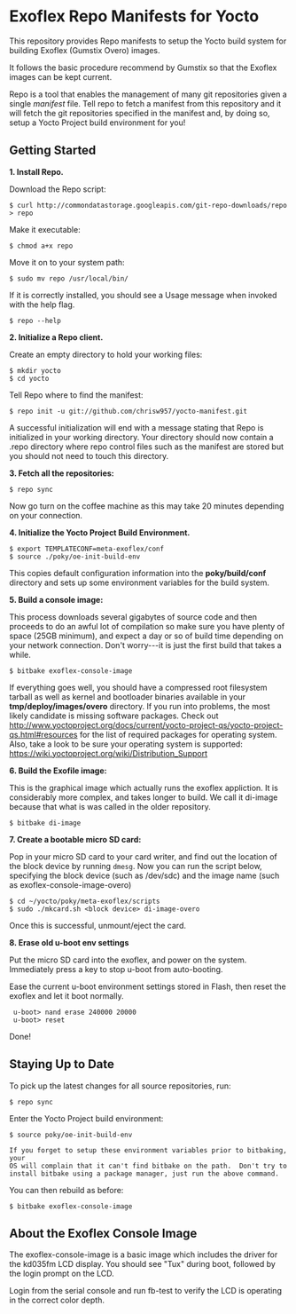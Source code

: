 Exoflex Repo Manifests for Yocto
================================
This repository provides Repo manifests to setup the Yocto build system for 
building Exoflex (Gumstix Overo) images.

It follows the basic procedure recommend by Gumstix so that the Exoflex
images can be kept current.

Repo is a tool that enables the management of many git repositories given a 
single *manifest* file.  Tell repo to fetch a manifest from this repository and
it will fetch the git repositories specified in the manifest and, by doing so,
setup a Yocto Project build environment for you!

Getting Started
---------------
**1.  Install Repo.**

Download the Repo script:

    $ curl http://commondatastorage.googleapis.com/git-repo-downloads/repo > repo

Make it executable:

    $ chmod a+x repo

Move it on to your system path:

    $ sudo mv repo /usr/local/bin/

If it is correctly installed, you should see a Usage message when invoked
with the help flag.

    $ repo --help

**2.  Initialize a Repo client.**

Create an empty directory to hold your working files:

    $ mkdir yocto
    $ cd yocto

Tell Repo where to find the manifest:

    $ repo init -u git://github.com/chrisw957/yocto-manifest.git 

A successful initialization will end with a message stating that Repo is
initialized in your working directory. Your directory should now
contain a .repo directory where repo control files such as the manifest are
stored but you should not need to touch this directory.
   
**3.  Fetch all the repositories:**

    $ repo sync

Now go turn on the coffee machine as this may take 20 minutes depending on
your connection.

**4.  Initialize the Yocto Project Build Environment.**

    $ export TEMPLATECONF=meta-exoflex/conf 
    $ source ./poky/oe-init-build-env

This copies default configuration information into the **poky/build/conf**
directory and sets up some environment variables for the build system.

**5.  Build a console image:**

This process downloads several gigabytes of source code and then proceeds to
do an awful lot of compilation so make sure you have plenty of space (25GB
minimum), and expect a day or so of build time depending on your network
connection.  Don't worry---it is just the first build that takes a while.

    $ bitbake exoflex-console-image

If everything goes well, you should have a compressed root filesystem
tarball as well as kernel and bootloader binaries available in your
**tmp/deploy/images/overo** directory.  If you run into problems, the most likely
candidate is missing software packages.  Check out
http://www.yoctoproject.org/docs/current/yocto-project-qs/yocto-project-qs.html#resources
for the list of required packages for operating system. Also, take
a look to be sure your operating system is supported:
https://wiki.yoctoproject.org/wiki/Distribution_Support

**6.  Build the Exofile image:**

This is the graphical image which actually runs the exoflex appliction.  It is
considerably more complex, and takes longer to build.  We call it di-image because
that what is was called in the older repository.

    $ bitbake di-image

**7. Create a bootable micro SD card:**

Pop in your micro SD card to your card writer, and find out the location of 
the block device by running `dmesg`. Now you can run the script below,
specifying the block device (such as /dev/sdc) and the image name
(such as exoflex-console-image-overo)

    $ cd ~/yocto/poky/meta-exoflex/scripts
    $ sudo ./mkcard.sh <block device> di-image-overo 
    
Once this is successful, unmount/eject the card. 


**8. Erase old u-boot env settings**

Put the micro SD card into the exoflex, and power on the system.  Immediately
press a key to stop u-boot from auto-booting. 

Ease the current u-boot environment settings stored in Flash, then reset the
exoflex and let it boot normally.

     u-boot> nand erase 240000 20000
     u-boot> reset

Done!

Staying Up to Date
------------------
To pick up the latest changes for all source repositories, run:

    $ repo sync

Enter the Yocto Project build environment:

    $ source poky/oe-init-build-env

    If you forget to setup these environment variables prior to bitbaking, your 
    OS will complain that it can't find bitbake on the path.  Don't try to
    install bitbake using a package manager, just run the above command.

You can then rebuild as before:

    $ bitbake exoflex-console-image

About the Exoflex Console Image
-------------------------------
The exoflex-console-image is a basic image which includes the driver for the
kd035fm LCD display.  You should see "Tux" during boot, followed by the login
prompt on the LCD.  

Login from the serial console and run fb-test to verify the LCD is operating 
in the correct color depth.

